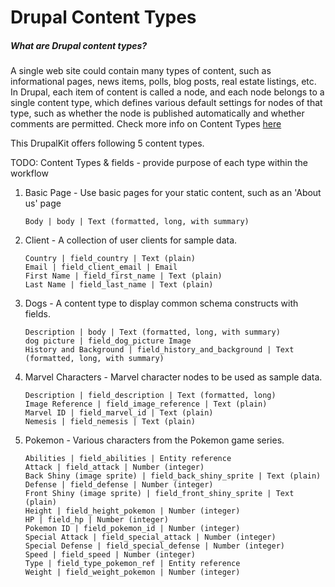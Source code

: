 # Drupal Content Types

##### What are Drupal content types?
A single web site could contain many types of content, such as informational pages, news items, polls, blog posts, real estate listings, etc. In Drupal, each item of content is called a node, and each node belongs to a single content type, which defines various default settings for nodes of that type, such as whether the node is published automatically and whether comments are permitted.
Check more info on Content Types [here](https://www.drupal.org/docs/7/understanding-drupal/content-types)

This DrupalKit offers following 5 content types.

TODO: Content Types & fields - provide purpose of each type within the workflow

1. Basic Page - Use basic pages for your static content, such as an 'About us' page
    ```
    Body | body | Text (formatted, long, with summary)
    ```
2. Client - A collection of user clients for sample data.
    ```
    Country | field_country | Text (plain)
    Email | field_client_email | Email
    First Name | field_first_name | Text (plain)
    Last Name | field_last_name | Text (plain)
    ```
3. Dogs - A content type to display common schema constructs with fields.
    ```
    Description | body | Text (formatted, long, with summary)
    dog picture | field_dog_picture	Image
    History and Background | field_history_and_background | Text (formatted, long, with summary)
    ```
4. Marvel Characters - Marvel character nodes to be used as sample data.
    ```
    Description	| field_description	| Text (formatted, long)
    Image Reference	| field_image_reference | Text (plain)
    Marvel ID | field_marvel_id | Text (plain)
    Nemesis | field_nemesis | Text (plain)
    ```
5. Pokemon - Various characters from the Pokemon game series.
    ```
    Abilities |	field_abilities	| Entity reference	
    Attack | field_attack |	Number (integer)	
    Back Shiny (image sprite) |	field_back_shiny_sprite | Text (plain)
    Defense | field_defense | Number (integer)
    Front Shiny (image sprite) | field_front_shiny_sprite | Text (plain)
    Height | field_height_pokemon | Number (integer)
    HP | field_hp | Number (integer)
    Pokemon ID | field_pokemon_id | Number (integer)
    Special Attack | field_special_attack | Number (integer)
    Special Defense | field_special_defense | Number (integer)
    Speed | field_speed | Number (integer)
    Type | field_type_pokemon_ref | Entity reference
    Weight | field_weight_pokemon | Number (integer)
    ```

